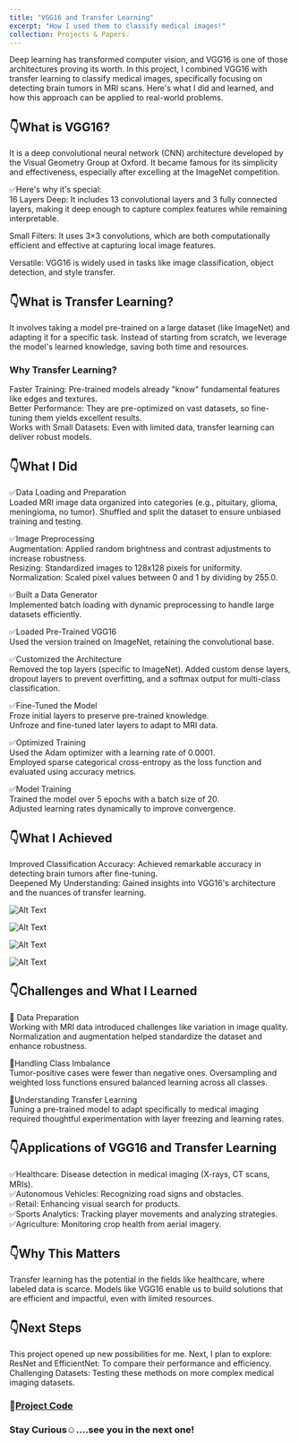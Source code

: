 ```yaml
---
title: "VGG16 and Transfer Learning"
excerpt: "How I used them to classify medical images!"
collection: Projects & Papers💡
---
```


Deep learning has transformed computer vision, and VGG16 is one of those architectures proving its worth. In this project, I combined VGG16 with transfer learning to classify medical images, specifically focusing on detecting brain tumors in MRI scans. Here's what I did and learned, and how this approach can be applied to real-world problems.

## 👇What is VGG16?

It is a deep convolutional neural network (CNN) architecture developed by the Visual Geometry Group at Oxford. It became famous for its simplicity and effectiveness, especially after excelling at the ImageNet competition.

✅Here's why it's special:  
16 Layers Deep: It includes 13 convolutional layers and 3 fully connected layers, making it deep enough to capture complex features while remaining interpretable.  

Small Filters: It uses 3×3 convolutions, which are both computationally efficient and effective at capturing local image features.  

Versatile: VGG16 is widely used in tasks like image classification, object detection, and style transfer.

## 👇What is Transfer Learning?

It involves taking a model pre-trained on a large dataset (like ImageNet) and adapting it for a specific task. Instead of starting from scratch, we leverage the model's learned knowledge, saving both time and resources.

### Why Transfer Learning?
Faster Training: Pre-trained models already "know" fundamental features like edges and textures.  
Better Performance: They are pre-optimized on vast datasets, so fine-tuning them yields excellent results.  
Works with Small Datasets: Even with limited data, transfer learning can deliver robust models.

## 👇What I Did

✅Data Loading and Preparation  
Loaded MRI image data organized into categories (e.g., pituitary, glioma, meningioma, no tumor).
Shuffled and split the dataset to ensure unbiased training and testing.

✅Image Preprocessing  
Augmentation: Applied random brightness and contrast adjustments to increase robustness.  
Resizing: Standardized images to 128x128 pixels for uniformity.  
Normalization: Scaled pixel values between 0 and 1 by dividing by 255.0.

✅Built a Data Generator  
Implemented batch loading with dynamic preprocessing to handle large datasets efficiently.

✅Loaded Pre-Trained VGG16  
 Used the version trained on ImageNet, retaining the convolutional base.

✅Customized the Architecture  
Removed the top layers (specific to ImageNet).
Added custom dense layers, dropout layers to prevent overfitting, and a softmax output for multi-class classification.

✅Fine-Tuned the Model  
Froze initial layers to preserve pre-trained knowledge.  
Unfroze and fine-tuned later layers to adapt to MRI data.

✅Optimized Training  
Used the Adam optimizer with a learning rate of 0.0001.  
Employed sparse categorical cross-entropy as the loss function and evaluated using accuracy metrics.

✅Model Training  
Trained the model over 5 epochs with a batch size of 20.  
Adjusted learning rates dynamically to improve convergence.

## 👇What I Achieved

Improved Classification Accuracy: Achieved remarkable accuracy in detecting brain tumors after fine-tuning.  
Deepened My Understanding: Gained insights into VGG16's architecture and the nuances of transfer learning.

![Alt Text](https://private-user-images.githubusercontent.com/141022672/402324442-4e2b0b7a-2032-476e-9b40-92007bdcaba4.png?jwt=eyJhbGciOiJIUzI1NiIsInR5cCI6IkpXVCJ9.eyJpc3MiOiJnaXRodWIuY29tIiwiYXVkIjoicmF3LmdpdGh1YnVzZXJjb250ZW50LmNvbSIsImtleSI6ImtleTUiLCJleHAiOjE3MzcyMDA4NjQsIm5iZiI6MTczNzIwMDU2NCwicGF0aCI6Ii8xNDEwMjI2NzIvNDAyMzI0NDQyLTRlMmIwYjdhLTIwMzItNDc2ZS05YjQwLTkyMDA3YmRjYWJhNC5wbmc_WC1BbXotQWxnb3JpdGhtPUFXUzQtSE1BQy1TSEEyNTYmWC1BbXotQ3JlZGVudGlhbD1BS0lBVkNPRFlMU0E1M1BRSzRaQSUyRjIwMjUwMTE4JTJGdXMtZWFzdC0xJTJGczMlMkZhd3M0X3JlcXVlc3QmWC1BbXotRGF0ZT0yMDI1MDExOFQxMTQyNDRaJlgtQW16LUV4cGlyZXM9MzAwJlgtQW16LVNpZ25hdHVyZT1mYjE3NzliNWE3MDRjZTk1Y2NhNDEyYjRjM2E3ZTM1NTBkMjI1MDljM2MxNjBmZTZiOTJmNjM5YjI4OTQ0YjBlJlgtQW16LVNpZ25lZEhlYWRlcnM9aG9zdCJ9.lU1VfH39WgbbEJURvVEPzxVOTG5Q9u9lXXESUk_XPSc)

![Alt Text](https://private-user-images.githubusercontent.com/141022672/402324801-6cee3fba-cf2e-4e74-99f6-df9397cdd2d4.png?jwt=eyJhbGciOiJIUzI1NiIsInR5cCI6IkpXVCJ9.eyJpc3MiOiJnaXRodWIuY29tIiwiYXVkIjoicmF3LmdpdGh1YnVzZXJjb250ZW50LmNvbSIsImtleSI6ImtleTUiLCJleHAiOjE3MzcyMDA4NjQsIm5iZiI6MTczNzIwMDU2NCwicGF0aCI6Ii8xNDEwMjI2NzIvNDAyMzI0ODAxLTZjZWUzZmJhLWNmMmUtNGU3NC05OWY2LWRmOTM5N2NkZDJkNC5wbmc_WC1BbXotQWxnb3JpdGhtPUFXUzQtSE1BQy1TSEEyNTYmWC1BbXotQ3JlZGVudGlhbD1BS0lBVkNPRFlMU0E1M1BRSzRaQSUyRjIwMjUwMTE4JTJGdXMtZWFzdC0xJTJGczMlMkZhd3M0X3JlcXVlc3QmWC1BbXotRGF0ZT0yMDI1MDExOFQxMTQyNDRaJlgtQW16LUV4cGlyZXM9MzAwJlgtQW16LVNpZ25hdHVyZT0wZGI2ZTNlYjRmYTdlNzljYmE2NjAwZDVlNzVmMmEzMTFjYmVlZGJhZWJlYjgxNWJjN2EwNjA5ZjFlYmE4ZDIyJlgtQW16LVNpZ25lZEhlYWRlcnM9aG9zdCJ9.a_YWlSWV59DKzb_rQcf9wkyPkF5YgI062cGYyzTfaZU)

![Alt Text](https://private-user-images.githubusercontent.com/141022672/402324846-efd06eed-4b97-42f5-8880-90c62b2e4234.png?jwt=eyJhbGciOiJIUzI1NiIsInR5cCI6IkpXVCJ9.eyJpc3MiOiJnaXRodWIuY29tIiwiYXVkIjoicmF3LmdpdGh1YnVzZXJjb250ZW50LmNvbSIsImtleSI6ImtleTUiLCJleHAiOjE3MzcyMDA4NjQsIm5iZiI6MTczNzIwMDU2NCwicGF0aCI6Ii8xNDEwMjI2NzIvNDAyMzI0ODQ2LWVmZDA2ZWVkLTRiOTctNDJmNS04ODgwLTkwYzYyYjJlNDIzNC5wbmc_WC1BbXotQWxnb3JpdGhtPUFXUzQtSE1BQy1TSEEyNTYmWC1BbXotQ3JlZGVudGlhbD1BS0lBVkNPRFlMU0E1M1BRSzRaQSUyRjIwMjUwMTE4JTJGdXMtZWFzdC0xJTJGczMlMkZhd3M0X3JlcXVlc3QmWC1BbXotRGF0ZT0yMDI1MDExOFQxMTQyNDRaJlgtQW16LUV4cGlyZXM9MzAwJlgtQW16LVNpZ25hdHVyZT1lZGYwZmFiY2Y0Y2ZkMTRlMTg1MWE2NGZjOWQxOTExNWI5M2M4N2MzYjk4MDg1NzNiZjA5NzE0MjA5MDUwOTgzJlgtQW16LVNpZ25lZEhlYWRlcnM9aG9zdCJ9._OKZFwqBj6c2HDPCUgQSXMA5hLTsaBH-h7nOs7BVq0k)

![Alt Text](https://private-user-images.githubusercontent.com/141022672/402324874-cb246c92-35e0-4efd-9be9-bea1439d3cbb.png?jwt=eyJhbGciOiJIUzI1NiIsInR5cCI6IkpXVCJ9.eyJpc3MiOiJnaXRodWIuY29tIiwiYXVkIjoicmF3LmdpdGh1YnVzZXJjb250ZW50LmNvbSIsImtleSI6ImtleTUiLCJleHAiOjE3MzcyMDA4NjQsIm5iZiI6MTczNzIwMDU2NCwicGF0aCI6Ii8xNDEwMjI2NzIvNDAyMzI0ODc0LWNiMjQ2YzkyLTM1ZTAtNGVmZC05YmU5LWJlYTE0MzlkM2NiYi5wbmc_WC1BbXotQWxnb3JpdGhtPUFXUzQtSE1BQy1TSEEyNTYmWC1BbXotQ3JlZGVudGlhbD1BS0lBVkNPRFlMU0E1M1BRSzRaQSUyRjIwMjUwMTE4JTJGdXMtZWFzdC0xJTJGczMlMkZhd3M0X3JlcXVlc3QmWC1BbXotRGF0ZT0yMDI1MDExOFQxMTQyNDRaJlgtQW16LUV4cGlyZXM9MzAwJlgtQW16LVNpZ25hdHVyZT03MjdmM2E2MGY5Nzc1OGJkYWExMTkyZDhkMTlhNTdlY2U0NTNmNDQwZGZmNTIwZmNkOWZjNDU4YzkyNTQ4ZDc2JlgtQW16LVNpZ25lZEhlYWRlcnM9aG9zdCJ9.OSIGffGN3wK63dYuu7dm2EnnlmlEGmmqbEY7xnd0x2w)

## 👇Challenges and What I Learned
📌 Data Preparation  
Working with MRI data introduced challenges like variation in image quality. Normalization and augmentation helped standardize the dataset and enhance robustness.

📌Handling Class Imbalance  
Tumor-positive cases were fewer than negative ones. Oversampling and weighted loss functions ensured balanced learning across all classes.  

📌Understanding Transfer Learning  
Tuning a pre-trained model to adapt specifically to medical imaging required thoughtful experimentation with layer freezing and learning rates.

## 👇Applications of VGG16 and Transfer Learning

✅Healthcare: Disease detection in medical imaging (X-rays, CT scans, MRIs).  
✅Autonomous Vehicles: Recognizing road signs and obstacles.  
✅Retail: Enhancing visual search for products.  
✅Sports Analytics: Tracking player movements and analyzing strategies.  
✅Agriculture: Monitoring crop health from aerial imagery.

## 👇Why This Matters
Transfer learning has the potential in the fields like healthcare, where labeled data is scarce. Models like VGG16 enable us to build solutions that are efficient and impactful, even with limited resources.

## 👇Next Steps
This project opened up new possibilities for me. Next, I plan to explore:  
ResNet and EfficientNet: To compare their performance and efficiency.   
Challenging Datasets: Testing these methods on more complex medical imaging datasets.

### 📌[Project Code](https://github.com/thubZ09/MRI_Image_Classifier_Tumor)

### Stay Curious☺️….see you in the next one!